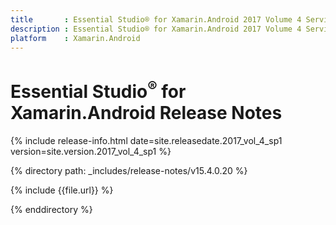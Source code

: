 ```yaml
---
title       : Essential Studio® for Xamarin.Android 2017 Volume 4 Service Pack 1 Release Notes
description : Essential Studio® for Xamarin.Android 2017 Volume 4 Service Pack 1 Release Notes
platform    : Xamarin.Android
---
```


# Essential Studio<sup>®</sup> for Xamarin.Android Release Notes

{% include release-info.html date=site.releasedate.2017_vol_4_sp1 version=site.version.2017_vol_4_sp1 %} 

{% directory path: _includes/release-notes/v15.4.0.20 %}

{% include {{file.url}} %}

{% enddirectory %}